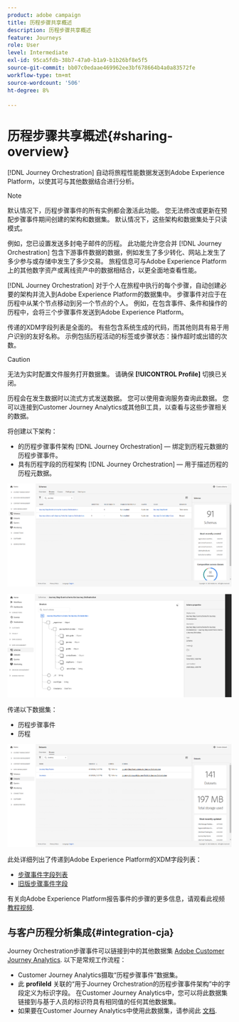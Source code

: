 ```yaml
---
product: adobe campaign
title: 历程步骤共享概述
description: 历程步骤共享概述
feature: Journeys
role: User
level: Intermediate
exl-id: 95ca5fdb-38b7-47a0-b1a9-b1b26bf8e5f5
source-git-commit: bb07c0edaae469962ee3bf678664b4a0a83572fe
workflow-type: tm+mt
source-wordcount: '506'
ht-degree: 8%

---
```


# 历程步骤共享概述{#sharing-overview}

[!DNL Journey Orchestration] 自动将旅程性能数据发送到Adobe Experience Platform，以使其可与其他数据结合进行分析。

>[!NOTE]
>
>默认情况下，历程步骤事件的所有实例都会激活此功能。 您无法修改或更新在预配步骤事件期间创建的架构和数据集。 默认情况下，这些架构和数据集处于只读模式。

例如，您已设置发送多封电子邮件的历程。 此功能允许您合并 [!DNL Journey Orchestration] 包含下游事件数据的数据，例如发生了多少转化、网站上发生了多少参与或存储中发生了多少交易。 旅程信息可与Adobe Experience Platform上的其他数字资产或离线资产中的数据相结合，以更全面地查看性能。

[!DNL Journey Orchestration] 对于个人在旅程中执行的每个步骤，自动创建必要的架构并流入到Adobe Experience Platform的数据集中。 步骤事件对应于在历程中从某个节点移动到另一个节点的个人。 例如，在包含事件、条件和操作的历程中，会将三个步骤事件发送到Adobe Experience Platform。

传递的XDM字段列表是全面的。 有些包含系统生成的代码，而其他则具有易于用户识别的友好名称。 示例包括历程活动的标签或步骤状态：操作超时或出错的次数。

>[!CAUTION]
>
>无法为实时配置文件服务打开数据集。 请确保 **[!UICONTROL Profile]** 切换已关闭。

历程会在发生数据时以流式方式发送数据。 您可以使用查询服务查询此数据。 您可以连接到Customer Journey Analytics或其他BI工具，以查看与这些步骤相关的数据。

将创建以下架构：

* 的历程步骤事件架构 [!DNL Journey Orchestration]  — 绑定到历程元数据的历程步骤事件。
* 具有历程字段的历程架构 [!DNL Journey Orchestration]  — 用于描述历程的历程元数据。

![](../assets/sharing1.png)

![](../assets/sharing2.png)

传递以下数据集：

* 历程步骤事件
* 历程

![](../assets/sharing3.png)

此处详细列出了传递到Adobe Experience Platform的XDM字段列表：

* [步骤事件字段列表](../building-journeys/sharing-field-list.md)
* [旧版步骤事件字段](../building-journeys/sharing-legacy-fields.md)

有关向Adobe Experience Platform报告事件的步骤的更多信息，请观看此视频 [教程视频](https://experienceleague.adobe.com/docs/journey-orchestration-learn/tutorials/reporting-step-events-to-adobe-experience-platform.html).

## 与客户历程分析集成{#integration-cja}

Journey Orchestration步骤事件可以链接到中的其他数据集 [Adobe Customer Journey Analytics](https://experienceleague.adobe.com/docs/analytics-platform/using/cja-overview/cja-overview.html?lang=zh-Hans). 以下是常规工作流程：

* Customer Journey Analytics摄取“历程步骤事件”数据集。
* 此 **profileId** 关联的“用于Journey Orchestration的历程步骤事件架构”中的字段定义为标识字段。 在Customer Journey Analytics中，您可以将此数据集链接到与基于人员的标识符具有相同值的任何其他数据集。
* 如果要在Customer Journey Analytics中使用此数据集，请参阅此 [文档](https://experienceleague.adobe.com/docs/analytics-platform/using/cja-usecases/cross-channel.html).
